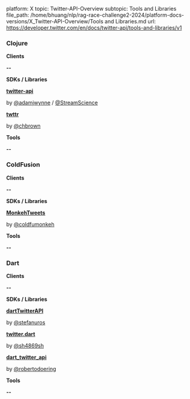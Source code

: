 platform: X
topic: Twitter-API-Overview
subtopic: Tools and Libraries
file_path: /home/bhuang/nlp/rag-race-challenge2-2024/platform-docs-versions/X_Twitter-API-Overview/Tools and Libraries.md
url: https://developer.twitter.com/en/docs/twitter-api/tools-and-libraries/v1

### Clojure

**Clients**

**\--**

**SDKs / Libraries**

**[twitter-api](https://github.com/adamwynne/twitter-api)**

by [@adamjwynne](https://twitter.com/adamjwynne) / [@StreamScience](https://twitter.com/streamscience)

**[twttr](https://github.com/chbrown/twttr)**

by [@chbrown](https://github.com/chbrown/)

**Tools**

**\--**

### ColdFusion

**Clients**

**\--**

**SDKs / Libraries**

**[MonkehTweets](https://github.com/coldfumonkeh/monkehTweets)**

by [@coldfumonkeh](https://twitter.com/coldfumonkeh)

**Tools**

**\--**

### Dart

**Clients**

**\--**

**SDKs / Libraries**

**[dartTwitterAPI](https://github.com/stefanuros/dartTwitterAPI)**

by [@stefanuros](https://github.com/stefanuros)

**[twitter.dart](https://github.com/sh4869/twitter.dart)**

by [@sh4869sh](https://twitter.com/sh4869sh)

**[dart\_twitter\_api](https://github.com/robertodoering/twitter_api)**

by [@robertodoering](https://github.com/robertodoering)

**Tools**

**\--**